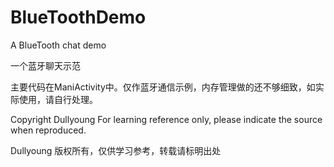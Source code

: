 # BlueToothDemo

A BlueTooth chat demo

一个蓝牙聊天示范

主要代码在ManiActivity中。仅作蓝牙通信示例，内存管理做的还不够细致，如实际使用，请自行处理。

Copyright Dullyoung 
For learning reference only, please indicate the source when reproduced.

Dullyoung 版权所有，仅供学习参考，转载请标明出处

